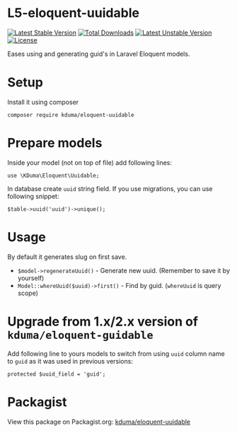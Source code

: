 # L5-eloquent-uuidable
[![Latest Stable Version](https://poser.pugx.org/kduma/eloquent-uuidable/v/stable.svg)](https://packagist.org/packages/kduma/eloquent-uuidable) 
[![Total Downloads](https://poser.pugx.org/kduma/eloquent-uuidable/downloads.svg)](https://packagist.org/packages/kduma/eloquent-uuidable) 
[![Latest Unstable Version](https://poser.pugx.org/kduma/eloquent-uuidable/v/unstable.svg)](https://packagist.org/packages/kduma/eloquent-uuidable) 
[![License](https://poser.pugx.org/kduma/eloquent-uuidable/license.svg)](https://packagist.org/packages/kduma/eloquent-uuidable)

Eases using and generating guid's in Laravel Eloquent models.

# Setup
Install it using composer

    composer require kduma/eloquent-uuidable

# Prepare models
Inside your model (not on top of file) add following lines:
    
    use \KDuma\Eloquent\Uuidable;

In database create `uuid` string field. If you use migrations, you can use following snippet:

    $table->uuid('uuid')->unique();

# Usage
By default it generates slug on first save.

- `$model->regenerateUuid()` - Generate new uuid. (Remember to save it by yourself)
- `Model::whereUuid($uuid)->first()` - Find by guid. (`whereUuid` is query scope)
   
# Upgrade from 1.x/2.x version of `kduma/eloquent-guidable`

Add following line to yours models to switch from using `uuid` column name to `guid` as it was used in previous versions:

	protected $uuid_field = 'guid';

# Packagist
View this package on Packagist.org: [kduma/eloquent-uuidable](https://packagist.org/packages/kduma/eloquent-uuidable)
